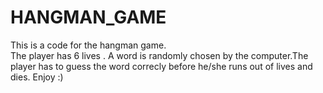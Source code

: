 # HANGMAN_GAME 
This is a code for the hangman game. \
The player has 6 lives . A word is randomly chosen by the computer.The player has to guess the word correcly before he/she runs out of lives and dies.
Enjoy :)